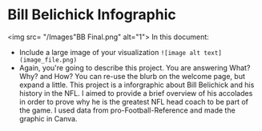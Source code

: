 # Bill Belichick Infographic
<img src= "/Images"BB Final.png" alt="1">
In this document:
 - Include a large image of your visualization ```![image alt text](image_file.png)```
 - Again, you're going to describe this project. You are answering What? Why? and How? You can re-use the blurb on the welcome page, but expand a little.
This project is a inforgraphic about Bill Belichick and his history in the NFL. I aimed to provide a brief overview of his accolades in order to prove why he is the greatest NFL head coach
to be part of the game. I used data from pro-Football-Reference and made the graphic in Canva.
